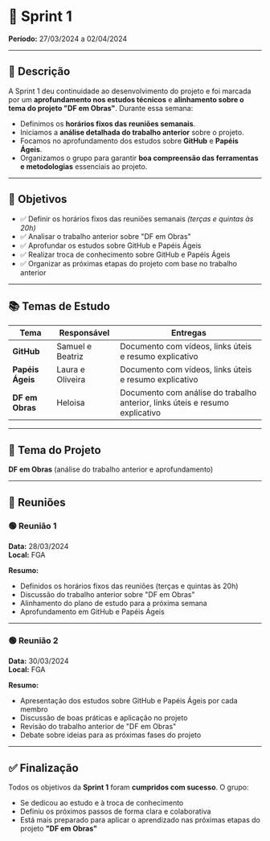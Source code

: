 # 🏁 Sprint 1  
**Período:** 27/03/2024 a 02/04/2024

---

## 📝 Descrição

A Sprint 1 deu continuidade ao desenvolvimento do projeto e foi marcada por um **aprofundamento nos estudos técnicos** e **alinhamento sobre o tema do projeto "DF em Obras"**. Durante essa semana:

- Definimos os **horários fixos das reuniões semanais**.  
- Iniciamos a **análise detalhada do trabalho anterior** sobre o projeto.  
- Focamos no aprofundamento dos estudos sobre **GitHub** e **Papéis Ágeis**.  
- Organizamos o grupo para garantir **boa compreensão das ferramentas e metodologias** essenciais ao projeto.

---

## 🎯 Objetivos

- ✅ Definir os horários fixos das reuniões semanais *(terças e quintas às 20h)*  
- ✅ Analisar o trabalho anterior sobre "DF em Obras"  
- ✅ Aprofundar os estudos sobre GitHub e Papéis Ágeis  
- ✅ Realizar troca de conhecimento sobre GitHub e Papéis Ágeis  
- ✅ Organizar as próximas etapas do projeto com base no trabalho anterior  

---

## 📚 Temas de Estudo

| Tema            | Responsável         | Entregas                                                                 |
|-----------------|---------------------|--------------------------------------------------------------------------|
| **GitHub**      | Samuel e Beatriz    | Documento com vídeos, links úteis e resumo explicativo                   |
| **Papéis Ágeis**| Laura e Oliveira    | Documento com vídeos, links úteis e resumo explicativo                   |
| **DF em Obras** | Heloisa             | Documento com análise do trabalho anterior, links úteis e resumo explicativo |

---

## 🧠 Tema do Projeto

**DF em Obras** (análise do trabalho anterior e aprofundamento)

---

## 📆 Reuniões

### 🟢 Reunião 1  
**Data:** 28/03/2024  
**Local:** FGA  

**Resumo:**  
- Definidos os horários fixos das reuniões (terças e quintas às 20h)  
- Discussão do trabalho anterior sobre "DF em Obras"  
- Alinhamento do plano de estudo para a próxima semana  
- Aprofundamento em GitHub e Papéis Ágeis

---

### 🟢 Reunião 2  
**Data:** 30/03/2024  
**Local:** FGA  

**Resumo:**  
- Apresentação dos estudos sobre GitHub e Papéis Ágeis por cada membro  
- Discussão de boas práticas e aplicação no projeto  
- Revisão do trabalho anterior de "DF em Obras"  
- Debate sobre ideias para as próximas fases do projeto

---

## ✅ Finalização

Todos os objetivos da **Sprint 1** foram **cumpridos com sucesso**. O grupo:

- Se dedicou ao estudo e à troca de conhecimento  
- Definiu os próximos passos de forma clara e colaborativa  
- Está mais preparado para aplicar o aprendizado nas próximas etapas do projeto **"DF em Obras"**
